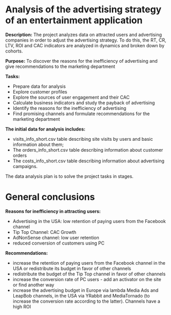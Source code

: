 # Analysis of the advertising strategy of an entertainment application

**Description:** The project analyzes data on attracted users and advertising companies in order to adjust the advertising strategy. To do this, the RT, CR, LTV, ROI and CAC indicators are analyzed in dynamics and broken down by cohorts.

**Purpose:** To discover the reasons for the inefficiency of advertising and give recommendations to the marketing department

**Tasks:** 
- Prepare data for analysis
- Explore customer profiles
- Explore the sources of user engagement and their CAC
- Calculate business indicators and study the payback of advertising
- Identify the reasons for the inefficiency of advertising
- Find promising channels and formulate recommendations for the marketing department

**The initial data for analysis includes:**
- visits_info_short.csv table describing site visits by users and basic information about them;
- The orders_info_short.csv table describing information about customer orders
- The costs_info_short.csv table describing information about advertising campaigns.

The data analysis plan is to solve the project tasks in stages.

# General conclusions

**Reasons for inefficiency in attracting users:**
- Advertising in the USA: low retention of paying users from the Facebook channel
- Tip Top Channel: CAC Growth
- AdNonSense channel: low user retention
- reduced conversion of customers using PC
 


**Recommendations:**
- increase the retention of paying users from the Facebook channel in the USA or redistribute its budget in favor of other channels
- redistribute the budget of the Tip Top channel in favor of other channels
- increase the conversion rate of PC users - add an activator on the site or find another way
- increase the advertising budget in Europe via lambda Media Ads and LeapBob channels, in the USA via YRabbit and MediaTornado (to increase the conversion rate according to the latter). Channels have a high ROI